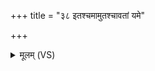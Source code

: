+++
title = "३८ इतश्चमामुतश्चावतां यमे"

+++
<details><summary>मूलम् (VS)</summary>

इ॒तश्च॑मा॒मुत॑श्चावतां य॒मे इ॑व॒ यत॑माने॒ यदै॒तम्। प्र वां॑ भर॒न्मानु॑षा देव॒यन्त॒आ सी॑दतां॒ स्वमु॑ लो॒कं विदा॑ने ॥
</details>